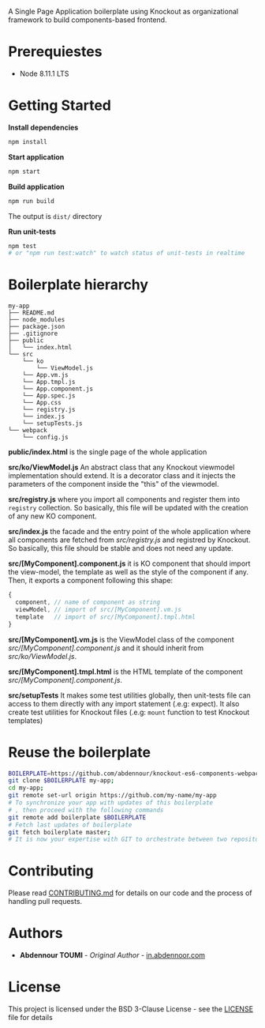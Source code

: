 A Single Page Application boilerplate using Knockout as organizational framework to build components-based frontend.

# Prerequiestes

- Node 8.11.1 LTS

# Getting Started

**Install dependencies**

```sh
npm install
```
**Start application**

```sh
npm start
```

**Build application**

```sh
npm run build
```

The output is `dist/` directory

**Run unit-tests**

```sh
npm test
# or "npm run test:watch" to watch status of unit-tests in realtime
```


# Boilerplate hierarchy

```
my-app
├── README.md
├── node_modules
├── package.json
├── .gitignore
├── public
│   └── index.html
└── src
    └── ko
        └── ViewModel.js
    └── App.vm.js
    └── App.tmpl.js
    └── App.component.js
    └── App.spec.js
    └── App.css
    └── registry.js
    └── index.js
    └── setupTests.js    
└── webpack
    └── config.js    

```

**public/index.html** is the single page of the whole application

**src/ko/ViewModel.js** An abstract class that any Knockout viewmodel implementation should extend. It is a decorator class and it injects the parameters of the component inside the "this" of the viewmodel.

**src/registry.js** where you import all components and register them into `registry` collection. So basically, this file will be updated with the creation of any new KO component.

**src/index.js** the facade and the entry point of the whole application where all components are fetched from *src/registry.js* and registred by Knockout. So basically, this file should be stable and does not need any update.

**src/[MyComponent].component.js** it is KO component that should import the view-model, the template as well as the style of the component if any. Then, it exports a component following this shape:

```js
{
  component, // name of component as string
  viewModel, // import of src/[MyComponent].vm.js
  template   // import of src/[MyComponent].tmpl.html
}
```

**src/[MyComponent].vm.js** is the ViewModel class of the component *src/[MyComponent].component.js* and it should inherit from *src/ko/ViewModel.js*.

**src/[MyComponent].tmpl.html** is the HTML template of the component *src/[MyComponent].component.js*.


**src/setupTests** It makes some test utilities globally, then unit-tests file can access to them directly with any import statement (.e.g: expect). It also create test utilities for Knockout files (.e.g: `mount` function to test Knockout templates)

# Reuse the boilerplate

```sh
BOILERPLATE=https://github.com/abdennour/knockout-es6-components-webpack-boilerplate.git;
git clone $BOILERPLATE my-app;
cd my-app;
git remote set-url origin https://github.com/my-name/my-app
# To synchronize your app with updates of this boilerplate
# , then proceed with the following commands
git remote add boilerplate $BOILERPLATE
# Fetch last updates of boilerplate
git fetch boilerplate master;
# It is now your expertise with GIT to orchestrate between two repositories: yours and this boilerplate
```

# Contributing

Please read [CONTRIBUTING.md](CONTRIBUTING.md) for details on our code and the process of handling pull requests.

# Authors

* **Abdennour TOUMI** - *Original Author* - [in.abdennoor.com](http://in.abdennoor.com)


# License

This project is licensed under the BSD 3-Clause License - see the [LICENSE](LICENSE) file for details
